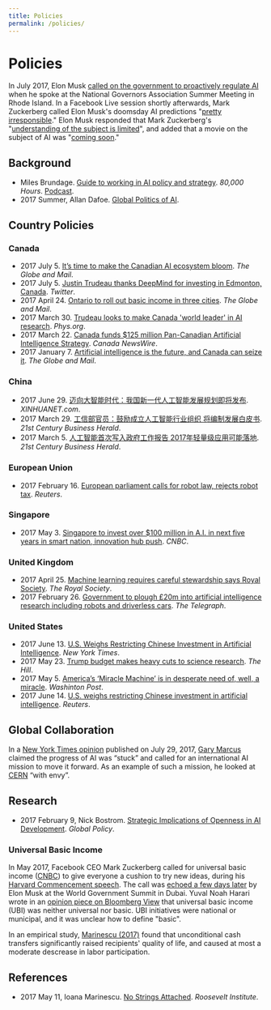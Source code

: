 ```yaml
---
title: Policies
permalink: /policies/
---
```

# Policies

In July 2017, Elon Musk [called on the government to proactively regulate AI](https://www.recode.net/2017/7/15/15976744/elon-musk-artificial-intelligence-regulations-ai) when he spoke at the National Governors Association Summer Meeting in Rhode Island. In a Facebook Live session shortly afterwards,  Mark Zuckerberg called Elon Musk's doomsday AI predictions "[pretty irresponsible](http://www.cnbc.com/2017/07/24/mark-zuckerberg-elon-musks-doomsday-ai-predictions-are-irresponsible.html)." Elon Musk responded that Mark Zuckerberg's "[understanding of the subject is limited](http://money.cnn.com/2017/07/25/technology/elon-musk-mark-zuckerberg-ai-artificial-intelligence/index.html)", and added that a movie on the subject of AI was "[coming soon](https://twitter.com/elonmusk/status/889751762944512002)."

## Background

* Miles Brundage. [Guide to working in AI policy and strategy](https://80000hours.org/articles/ai-policy-guide/). *80,000 Hours*. [Podcast](https://80000hours.org/2017/06/the-world-desperately-needs-ai-strategists-heres-how-to-become-one/).
* 2017 Summer, Allan Dafoe. [Global Politics of AI](http://www.allandafoe.com/aiclass).

## Country Policies

### Canada

* 2017 July 5. [It’s time to make the Canadian AI ecosystem bloom](https://www.theglobeandmail.com/report-on-business/rob-commentary/its-time-to-make-the-canadian-ai-ecosystem-bloom/article35559957/). *The Globe and Mail*.
* 2017 July 5. [Justin Trudeau thanks DeepMind for investing in Edmonton, Canada](https://twitter.com/JustinTrudeau/status/882648011616202755). *Twitter*.
* 2017 April 24. [Ontario to roll out basic income in three cities](http://www.theglobeandmail.com/news/national/what-is-basic-income-and-who-qualifies/article34795127/). *The Globe and Mail*.
* 2017 March 30. [Trudeau looks to make Canada 'world leader' in AI research](https://phys.org/news/2017-03-trudeau-canada-world-leader-ai.html). *Phys.org*.
* 2017 March 22. [Canada funds $125 million Pan-Canadian Artificial Intelligence Strategy](http://www.newswire.ca/news-releases/canada-funds-125-million-pan-canadian-artificial-intelligence-strategy-616876434.html). *Canada NewsWire*.
* 2017 January 7. [Artificial intelligence is the future, and Canada can seize it](http://www.theglobeandmail.com/report-on-business/rob-commentary/artificial-intelligence-is-the-future-and-canada-must-seize-it/article33532668/). *The Globe and Mail*.

### China

* 2017 June 29. [迈向大智能时代：我国新一代人工智能发展规划即将发布](http://news.xinhuanet.com/tech/2017-06/29/c_1121235630.htm). *XINHUANET.com*.
* 2017 March 29. [工信部官员：鼓励成立人工智能行业组织 将编制发展白皮书](http://m.21jingji.com/article/20170329/herald/6e752f0dd952d7a53492d36cb27551ff.html). *21st Century Business Herald*.
* 2017 March 5. [人工智能首次写入政府工作报告 2017年轻量级应用可能落地](http://m.21jingji.com/article/20170305/herald/496c009a2771888d3f957d9387560b03.html). *21st Century Business Herald*.

### European Union

* 2017 February 16. [European parliament calls for robot law, rejects robot tax](http://www.reuters.com/article/us-europe-robots-lawmaking-idUSKBN15V2KM). *Reuters*.

### Singapore

* 2017 May 3. [Singapore to invest over $100 million in A.I. in next five years in smart nation, innovation hub push](http://www.cnbc.com/2017/05/03/singapores-national-research-foundation-to-invest-150-million-dollars-in-ai.html). *CNBC*.

### United Kingdom

* 2017 April 25. [Machine learning requires careful stewardship says Royal Society](https://royalsociety.org/news/2017/04/machine-learning-requires-careful-stewardship-says-royal-society/). *The Royal Society*.
* 2017 February 26. [Government to plough £20m into artificial intelligence research including robots and driverless cars](http://www.telegraph.co.uk/news/2017/02/26/government-plough-20m-artificial-intelligence-research-including/). *The Telegraph*.

### United States

* 2017 June 13. [U.S. Weighs Restricting Chinese Investment in Artificial Intelligence](https://www.nytimes.com/reuters/2017/06/13/technology/13reuters-usa-china-artificialintelligence.html). *New York Times*.
* 2017 May 23. [Trump budget makes heavy cuts to science research](http://thehill.com/policy/technology/334764-trump-budget-would-make-heavy-cuts-to-science). *The Hill*.
* 2017 May 5. [America’s ‘Miracle Machine’ is in desperate need of, well, a miracle](https://www.washingtonpost.com/opinions/americas-miracle-machine-is-in-desperate-need-of-well-a-miracle/2017/05/05/daafbe6a-30e7-11e7-9534-00e4656c22aa_story.html). *Washinton Post*.
* 2017 June 14. [U.S. weighs restricting Chinese investment in artificial intelligence](http://www.reuters.com/article/us-usa-china-artificialintelligence-idUSKBN1942OX). *Reuters*.

## Global Collaboration

In a [New York Times opinion](https://www.nytimes.com/2017/07/29/opinion/sunday/artificial-intelligence-is-stuck-heres-how-to-move-it-forward.html) published on July 29, 2017, [Gary Marcus](http://www.psych.nyu.edu/gary/) claimed the progress of AI was “stuck” and called for an international AI mission to move it forward. As an example of such a mission, he looked at [CERN](https://en.wikipedia.org/wiki/CERN) “with envy”.

## Research

* 2017 February 9, Nick Bostrom. [Strategic Implications of Openness in AI Development](http://onlinelibrary.wiley.com/doi/10.1111/1758-5899.12403/full). *Global Policy*.

### Universal Basic Income

In May 2017, Facebook CEO Mark Zuckerberg called for universal basic income ([CNBC](http://www.cnbc.com/2017/05/25/mark-zuckerberg-calls-for-universal-basic-income-at-harvard-speech.html)) to give everyone a cushion to try new ideas, during his [Harvard Commencement speech](http://news.harvard.edu/gazette/story/2017/05/mark-zuckerbergs-speech-as-written-for-harvards-class-of-2017/). The call was [echoed a few days later](https://www.geek.com/tech-science-3/elon-musk-automation-will-force-universal-basic-income-1701217/) by Elon Musk at the World Government Summit in Dubai. Yuval Noah Harari wrote in an [opinion piece on Bloomberg View](https://www.bloomberg.com/view/articles/2017-06-04/universal-basic-income-is-neither-universal-nor-basic) that universal basic income (UBI) was neither universal nor basic. UBI initiatives were national or municipal, and it was unclear how to define "basic".

In an empirical study, [Marinescu (2017)](http://rooseveltinstitute.org/no-strings-attached/) found that unconditional cash transfers significantly raised recipients' quality of life, and caused at most a moderate descrease in labor participation.

## References

* 2017 May 11, Ioana Marinescu. [No Strings Attached](http://rooseveltinstitute.org/no-strings-attached/). *Roosevelt Institute*.

